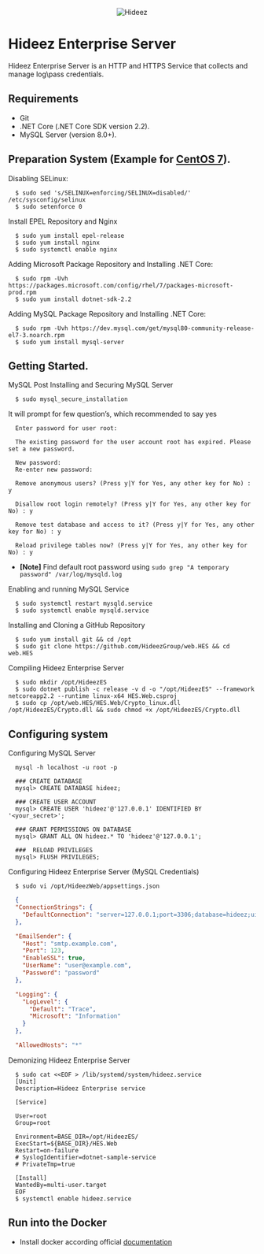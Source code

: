 <p align="center"><img src="https://cdn.shopify.com/s/files/1/0007/8017/3348/files/HideezLogo_Horizontal_360x.jpg" alt="Hideez"></p>

# Hideez Enterprise Server

Hideez Enterprise Server is an HTTP and HTTPS Service that collects and manage log\pass credentials.

## Requirements

  * Git
  * .NET Core (.NET Core SDK version 2.2).
  * MySQL Server (version 8.0+).

## Preparation System (Example for [CentOS 7](https://www.centos.org/about/)).

  Disabling SELinux:

```shell
  $ sudo sed 's/SELINUX=enforcing/SELINUX=disabled/' /etc/sysconfig/selinux
  $ sudo setenforce 0
```
  Install EPEL Repository and Nginx

```shell
  $ sudo yum install epel-release
  $ sudo yum install nginx
  $ sudo systemctl enable nginx
```

  Adding Microsoft Package Repository and Installing .NET Core:

```shell
  $ sudo rpm -Uvh https://packages.microsoft.com/config/rhel/7/packages-microsoft-prod.rpm
  $ sudo yum install dotnet-sdk-2.2
```

  Adding MySQL Package Repository and Installing .NET Core:

```shell
  $ sudo rpm -Uvh https://dev.mysql.com/get/mysql80-community-release-el7-3.noarch.rpm
  $ sudo yum install mysql-server
```

  ## Getting Started.

  MySQL Post Installing and Securing MySQL Server

```shell
  $ sudo mysql_secure_installation
```

  It will prompt for few question’s, which recommended to say yes

```shell
  Enter password for user root:

  The existing password for the user account root has expired. Please set a new password.

  New password:
  Re-enter new password:

  Remove anonymous users? (Press y|Y for Yes, any other key for No) : y

  Disallow root login remotely? (Press y|Y for Yes, any other key for No) : y

  Remove test database and access to it? (Press y|Y for Yes, any other key for No) : y

  Reload privilege tables now? (Press y|Y for Yes, any other key for No) : y
```
  * **[Note]** Find default root password using `sudo grep "A temporary password" /var/log/mysqld.log`

  Enabling and running MySQL Service

```shell
  $ sudo systemctl restart mysqld.service
  $ sudo systemctl enable mysqld.service
```

  Installing and Cloning a GitHub Repository

```shell
  $ sudo yum install git && cd /opt
  $ sudo git clone https://github.com/HideezGroup/web.HES && cd web.HES
```

  Compiling Hideez Enterprise Server

```shell
  $ sudo mkdir /opt/HideezES
  $ sudo dotnet publish -c release -v d -o "/opt/HideezES" --framework netcoreapp2.2 --runtime linux-x64 HES.Web.csproj
  $ sudo cp /opt/web.HES/HES.Web/Crypto_linux.dll /opt/HideezES/Crypto.dll && sudo chmod +x /opt/HideezES/Crypto.dll
```
## Configuring system

  Configuring MySQL Server

```shell
  mysql -h localhost -u root -p
```

```mysql
  ### CREATE DATABASE
  mysql> CREATE DATABASE hideez;

  ### CREATE USER ACCOUNT
  mysql> CREATE USER 'hideez'@'127.0.0.1' IDENTIFIED BY '<your_secret>';

  ### GRANT PERMISSIONS ON DATABASE
  mysql> GRANT ALL ON hideez.* TO 'hideez'@'127.0.0.1';

  ###  RELOAD PRIVILEGES
  mysql> FLUSH PRIVILEGES;
```

  Configuring Hideez Enterprise Server (MySQL Credentials)

```shell
  $ sudo vi /opt/HideezWeb/appsettings.json
```

```json
  {
  "ConnectionStrings": {
    "DefaultConnection": "server=127.0.0.1;port=3306;database=hideez;uid=hideez;pwd=<your_secret>"
  },

  "EmailSender": {
    "Host": "smtp.example.com",
    "Port": 123,
    "EnableSSL": true,
    "UserName": "user@example.com",
    "Password": "password"
  },

  "Logging": {
    "LogLevel": {
      "Default": "Trace",
      "Microsoft": "Information"
    }
  },

  "AllowedHosts": "*"

```

  Demonizing Hideez Enterprise Server

```shell
  $ sudo cat <<EOF > /lib/systemd/system/hideez.service
  [Unit]
  Description=Hideez Enterprise service

  [Service]

  User=root
  Group=root

  Environment=BASE_DIR=/opt/HideezES/
  ExecStart=${BASE_DIR}/HES.Web
  Restart=on-failure
  # SyslogIdentifier=dotnet-sample-service
  # PrivateTmp=true

  [Install]
  WantedBy=multi-user.target
  EOF
  $ systemctl enable hideez.service
```

## Run into the Docker
  * Install docker according official [documentation](https://docs.docker.com/install/linux/docker-ce/debian/)